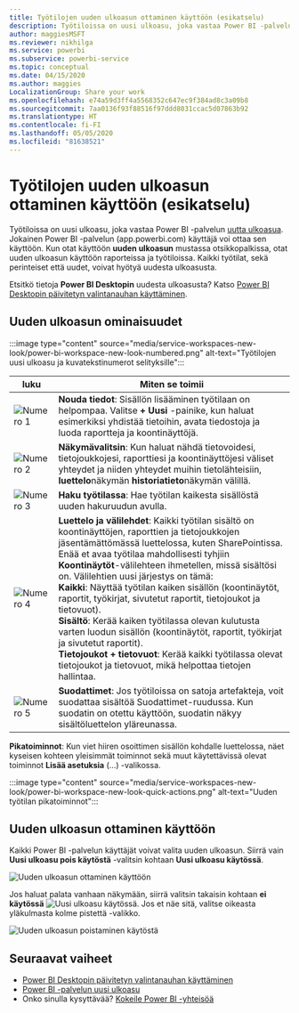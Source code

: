 ```yaml
---
title: Työtilojen uuden ulkoasun ottaminen käyttöön (esikatselu)
description: Työtiloissa on uusi ulkoasu, joka vastaa Power BI -palvelun uutta ulkoasua.
author: maggiesMSFT
ms.reviewer: nikhilga
ms.service: powerbi
ms.subservice: powerbi-service
ms.topic: conceptual
ms.date: 04/15/2020
ms.author: maggies
LocalizationGroup: Share your work
ms.openlocfilehash: e74a59d3ff4a5568352c647ec9f384ad8c3a09b8
ms.sourcegitcommit: 7aa0136f93f88516f97ddd8031ccac5d07863b92
ms.translationtype: HT
ms.contentlocale: fi-FI
ms.lasthandoff: 05/05/2020
ms.locfileid: "81638521"
---
```

# <a name="opt-in-to-the-workspace-new-look-preview"></a>Työtilojen uuden ulkoasun ottaminen käyttöön (esikatselu)

Työtiloissa on uusi ulkoasu, joka vastaa Power BI -palvelun [uutta ulkoasua](../service-new-look.md). Jokainen Power BI -palvelun (app.powerbi.com) käyttäjä voi ottaa sen käyttöön. Kun otat käyttöön **uuden ulkoasun** mustassa otsikkopalkissa, otat uuden ulkoasun käyttöön raporteissa ja työtiloissa. Kaikki työtilat, sekä perinteiset että uudet, voivat hyötyä uudesta ulkoasusta.

Etsitkö tietoja **Power BI Desktopin** uudesta ulkoasusta? Katso [Power BI Desktopin päivitetyn valintanauhan käyttäminen](../desktop-ribbon.md).

## <a name="features-of-the-new-look"></a>Uuden ulkoasun ominaisuudet

:::image type="content" source="media/service-workspaces-new-look/power-bi-workspace-new-look-numbered.png" alt-text="Työtilojen uusi ulkoasu ja kuvatekstinumerot selityksille":::

|luku  |Miten se toimii |
|---------|---------|
|  ![Numero 1](media/service-workspaces-new-look/circle-one.png)  | **Nouda tiedot**: Sisällön lisääminen työtilaan on helpompaa. Valitse **+ Uusi** -painike, kun haluat esimerkiksi yhdistää tietoihin, avata tiedostoja ja luoda raportteja ja koontinäyttöjä.  |
| ![Numero 2](media/service-workspaces-new-look/circle-two.png)  | **Näkymävalitsin**: Kun haluat nähdä tietovoidesi, tietojoukkojesi, raporttiesi ja koontinäyttöjesi väliset yhteydet ja niiden yhteydet muihin tietolähteisiin, **luettelo**näkymän **historiatieto**näkymän välillä. |
| ![Numero 3](media/service-workspaces-new-look/circle-three.png) | **Haku työtilassa**: Hae työtilan kaikesta sisällöstä uuden hakuruudun avulla.  |
| ![Numero 4](media/service-workspaces-new-look/circle-four.png)  | **Luettelo ja välilehdet**: Kaikki työtilan sisältö on koontinäyttöjen, raporttien ja tietojoukkojen jäsentämättömässä luettelossa, kuten SharePointissa. Enää et avaa työtilaa mahdollisesti tyhjiin **Koontinäytöt**-välilehteen ihmetellen, missä sisältösi on. Välilehtien uusi järjestys on tämä: <br>**Kaikki**: Näyttää työtilan kaiken sisällön (koontinäytöt, raportit, työkirjat, sivutetut raportit, tietojoukot ja tietovuot). <br>**Sisältö**: Kerää kaiken työtilassa olevan kulutusta varten luodun sisällön (koontinäytöt, raportit, työkirjat ja sivutetut raportit). <br>**Tietojoukot + tietovuot**: Kerää kaikki työtilassa olevat tietojoukot ja tietovuot, mikä helpottaa tietojen hallintaa. |
| ![Numero 5](media/service-workspaces-new-look/circle-five.png) | **Suodattimet**: Jos työtiloissa on satoja artefakteja, voit suodattaa sisältöä Suodattimet-ruudussa. Kun suodatin on otettu käyttöön, suodatin näkyy sisältöluettelon yläreunassa. |

**Pikatoiminnot**: Kun viet hiiren osoittimen sisällön kohdalle luettelossa, näet kyseisen kohteen yleisimmät toiminnot sekä muut käytettävissä olevat toiminnot **Lisää asetuksia** (...) -valikossa.

:::image type="content" source="media/service-workspaces-new-look/power-bi-workspace-new-look-quick-actions.png" alt-text="Uuden työtilan pikatoiminnot":::

## <a name="opt-in-to-the-new-look"></a>Uuden ulkoasun ottaminen käyttöön

Kaikki Power BI -palvelun käyttäjät voivat valita uuden ulkoasun. Siirrä vain **Uusi ulkoasu pois käytöstä** -valitsin kohtaan **Uusi ulkoasu käytössä**.

![Uuden ulkoasun ottaminen käyttöön](media/service-workspaces-new-look/power-bi-new-look-off.png)

Jos haluat palata vanhaan näkymään, siirrä valitsin takaisin kohtaan **ei käytössä** ![Uusi ulkoasu käytössä](media/service-workspaces-new-look/power-bi-new-look-toggle-on.png). Jos et näe sitä, valitse oikeasta yläkulmasta kolme pistettä -valikko.

![Uuden ulkoasun poistaminen käytöstä](media/service-workspaces-new-look/power-bi-new-look-on.png)

## <a name="next-steps"></a>Seuraavat vaiheet

- [Power BI Desktopin päivitetyn valintanauhan käyttäminen](../desktop-ribbon.md)
- [Power BI -palvelun uusi ulkoasu](../service-new-look.md)
- Onko sinulla kysyttävää? [Kokeile Power BI -yhteisöä](https://community.powerbi.com/)

